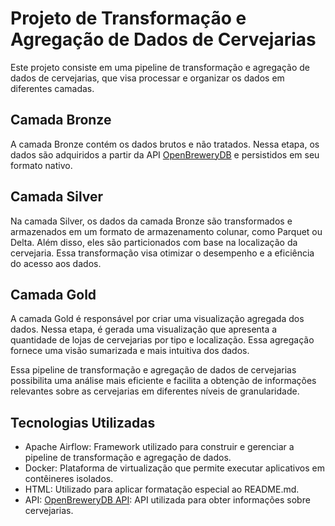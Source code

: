 <h1>Projeto de Transformação e Agregação de Dados de Cervejarias</h1>

<p>Este projeto consiste em uma pipeline de transformação e agregação de dados de cervejarias, que visa processar e organizar os dados em diferentes camadas.</p>

<h2>Camada Bronze</h2>
<p>A camada Bronze contém os dados brutos e não tratados. Nessa etapa, os dados são adquiridos a partir da API <a href="https://www.openbrewerydb.org/">OpenBreweryDB</a> e persistidos em seu formato nativo.</p>

<h2>Camada Silver</h2>
<p>Na camada Silver, os dados da camada Bronze são transformados e armazenados em um formato de armazenamento colunar, como Parquet ou Delta. Além disso, eles são particionados com base na localização da cervejaria. Essa transformação visa otimizar o desempenho e a eficiência do acesso aos dados.</p>

<h2>Camada Gold</h2>
<p>A camada Gold é responsável por criar uma visualização agregada dos dados. Nessa etapa, é gerada uma visualização que apresenta a quantidade de lojas de cervejarias por tipo e localização. Essa agregação fornece uma visão sumarizada e mais intuitiva dos dados.</p>

<p>Essa pipeline de transformação e agregação de dados de cervejarias possibilita uma análise mais eficiente e facilita a obtenção de informações relevantes sobre as cervejarias em diferentes níveis de granularidade.</p>

<h2>Tecnologias Utilizadas</h2>

<ul>
  <li>Apache Airflow: Framework utilizado para construir e gerenciar a pipeline de transformação e agregação de dados.</li>
  <li>Docker: Plataforma de virtualização que permite executar aplicativos em contêineres isolados.</li>
  <li>HTML: Utilizado para aplicar formatação especial ao README.md.</li>
  <li>API: <a href="https://www.openbrewerydb.org/">OpenBreweryDB API</a>: API utilizada para obter informações sobre cervejarias.</li>
</ul>

